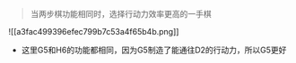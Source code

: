 >当两步棋功能相同时，选择行动力效率更高的一手棋

![[a3fac499396efec799b7c53a4f65b4b.png]]
* 这里G5和H6的功能都相同，因为G5制造了能通往D2的行动力，所以G5更好